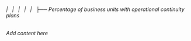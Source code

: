 ###### |   |   |   |   |   ├── Percentage of business units with operational continuity plans

*Add content here*
